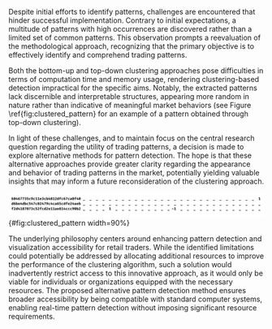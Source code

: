 Despite initial efforts to identify patterns, challenges are encountered that hinder successful implementation. Contrary to initial expectations, a multitude of patterns with high occurrences are discovered rather than a limited set of common patterns. This observation prompts a reevaluation of the methodological approach, recognizing that the primary objective is to effectively identify and comprehend trading patterns.

Both the bottom-up and top-down clustering approaches pose difficulties in terms of computation time and memory usage, rendering clustering-based detection impractical for the specific aims. Notably, the extracted patterns lack discernible and interpretable structures, appearing more random in nature rather than indicative of meaningful market behaviors (see Figure \ref{fig:clustered_pattern} for an example of a pattern obtained through top-down clustering).

In light of these challenges, and to maintain focus on the central research question regarding the utility of trading patterns, a decision is made to explore alternative methods for pattern detection. The hope is that these alternative approaches provide greater clarity regarding the appearance and behavior of trading patterns in the market, potentially yielding valuable insights that may inform a future reconsideration of the clustering approach.

![A pattern as a result of top-down clustering. It has 192 occurrences in 52584 total samples. No clear structure can be seen.](../figures/high_occuring_clustered_pattern.png){#fig:clustered_pattern width=90%}

The underlying philosophy centers around enhancing pattern detection and visualization accessibility for retail traders. While the identified limitations could potentially be addressed by allocating additional resources to improve the performance of the clustering algorithm, such a solution would inadvertently restrict access to this innovative approach, as it would only be viable for individuals or organizations equipped with the necessary resources. The proposed alternative pattern detection method ensures broader accessibility by being compatible with standard computer systems, enabling real-time pattern detection without imposing significant resource requirements.